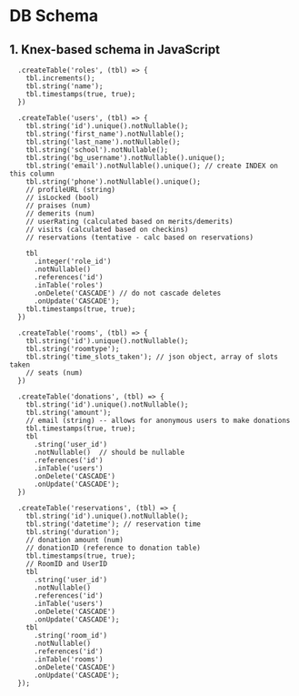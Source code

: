 # DB Schema

## 1. Knex-based schema in JavaScript

      .createTable('roles', (tbl) => {
        tbl.increments();
        tbl.string('name');
        tbl.timestamps(true, true);
      })

      .createTable('users', (tbl) => {
        tbl.string('id').unique().notNullable();
        tbl.string('first_name').notNullable();
        tbl.string('last_name').notNullable();
        tbl.string('school').notNullable();
        tbl.string('bg_username').notNullable().unique();
        tbl.string('email').notNullable().unique(); // create INDEX on this column
        tbl.string('phone').notNullable().unique();
        // profileURL (string)
        // isLocked (bool)
        // praises (num)
        // demerits (num)
        // userRating (calculated based on merits/demerits)
        // visits (calculated based on checkins)
        // reservations (tentative - calc based on reservations)

        tbl
          .integer('role_id')
          .notNullable()
          .references('id')
          .inTable('roles')
          .onDelete('CASCADE') // do not cascade deletes
          .onUpdate('CASCADE');
        tbl.timestamps(true, true);
      })

      .createTable('rooms', (tbl) => {
        tbl.string('id').unique().notNullable();
        tbl.string('roomtype');
        tbl.string('time_slots_taken'); // json object, array of slots taken
        // seats (num)
      })

      .createTable('donations', (tbl) => {
        tbl.string('id').unique().notNullable();
        tbl.string('amount');
        // email (string) -- allows for anonymous users to make donations
        tbl.timestamps(true, true);
        tbl
          .string('user_id')
          .notNullable()  // should be nullable
          .references('id')
          .inTable('users')
          .onDelete('CASCADE')
          .onUpdate('CASCADE');
      })

      .createTable('reservations', (tbl) => {
        tbl.string('id').unique().notNullable();
        tbl.string('datetime'); // reservation time
        tbl.string('duration');
        // donation amount (num)
        // donationID (reference to donation table)
        tbl.timestamps(true, true);
        // RoomID and UserID
        tbl
          .string('user_id')
          .notNullable()
          .references('id')
          .inTable('users')
          .onDelete('CASCADE')
          .onUpdate('CASCADE');
        tbl
          .string('room_id')
          .notNullable()
          .references('id')
          .inTable('rooms')
          .onDelete('CASCADE')
          .onUpdate('CASCADE');
      });
